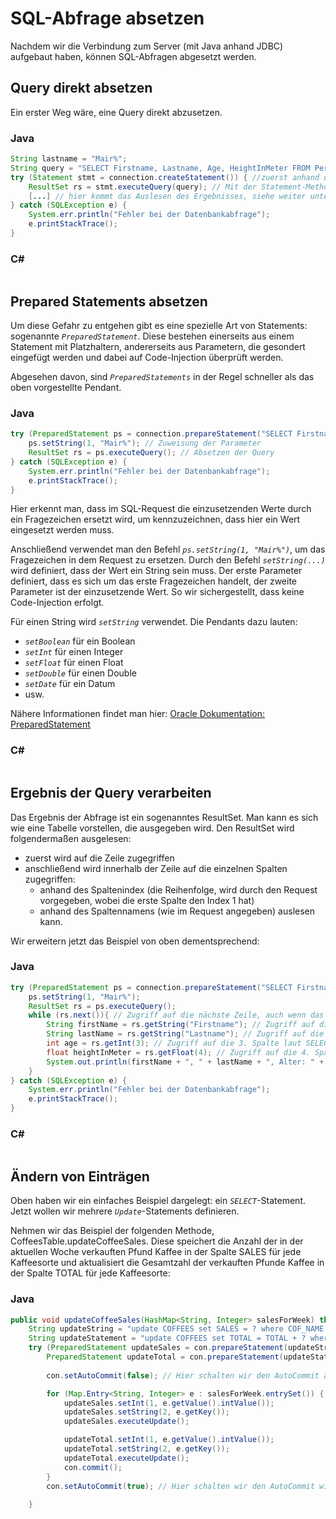 # SQL-Abfrage absetzen

Nachdem wir die Verbindung zum Server (mit Java anhand JDBC) aufgebaut haben, können SQL-Abfragen abgesetzt werden. 

## Query direkt absetzen

Ein erster Weg wäre, eine Query direkt abzusetzen. 

### Java

```java
String lastname = "Mair%";
String query = "SELECT Firstname, Lastname, Age, HeightInMeter FROM Person WHERE Lastname LIKE " + lastname;
try (Statement stmt = connection.createStatement()) { //zuerst anhand der Connection ein Statement erstellen
    ResultSet rs = stmt.executeQuery(query); // Mit der Statement-Methode executeQuery kann eine Query 1:1 ausgeführt werden
    [...] // hier kommt das Auslesen des Ergebnisses, siehe weiter unten
} catch (SQLException e) {
    System.err.println("Fehler bei der Datenbankabfrage");
    e.printStackTrace();
}
```

### C#

```csharp

```

## Prepared Statements absetzen

Um diese Gefahr zu entgehen gibt es eine spezielle Art von Statements: sogenannte *`PreparedStatement`*. Diese bestehen einerseits aus einem Statement mit Platzhaltern, andererseits aus Parametern, die gesondert eingefügt werden und dabei auf Code-Injection überprüft werden.

Abgesehen davon, sind *`PreparedStatements`* in der Regel schneller als das oben vorgestellte Pendant. 

### Java

```java
try (PreparedStatement ps = connection.prepareStatement("SELECT Firstname, Lastname, Age, HeightInMeter FROM Person WHERE Lastname LIKE ?");) { // Definition des Statements
    ps.setString(1, "Mair%"); // Zuweisung der Parameter
    ResultSet rs = ps.executeQuery(); // Absetzen der Query
} catch (SQLException e) {
    System.err.println("Fehler bei der Datenbankabfrage");
    e.printStackTrace();
}
```

Hier erkennt man, dass im SQL-Request die einzusetzenden Werte durch ein Fragezeichen ersetzt wird, um kennzuzeichnen, dass hier ein Wert eingesetzt werden muss.

Anschließend verwendet man den Befehl *`ps.setString(1, "Mair%")`*, um das Fragezeichen in dem Request zu ersetzen. Durch den Befehl *`setString(...)`* wird definiert, dass der Wert ein String sein muss. Der erste Parameter definiert, dass es sich um das erste Fragezeichen handelt, der zweite Parameter ist der einzusetzende Wert. So wir sichergestellt, dass keine Code-Injection erfolgt. 

Für einen String wird *`setString`* verwendet. Die Pendants dazu lauten:
- *`setBoolean`* für ein Boolean
- *`setInt`* für einen Integer
- *`setFloat`* für einen Float 
- *`setDouble`* für einen Double
- *`setDate`* für ein Datum 
- usw.

Nähere Informationen findet man hier: [Oracle Dokumentation: PreparedStatement](https://docs.oracle.com/javase/8/docs/api/java/sql/PreparedStatement.html)

### C#

```csharp

```

## Ergebnis der Query verarbeiten

Das Ergebnis der Abfrage ist ein sogenanntes ResultSet. Man kann es sich wie eine Tabelle vorstellen, die ausgegeben wird. Den ResultSet wird folgendermaßen ausgelesen:
- zuerst wird auf die Zeile zugegriffen
- anschließend wird innerhalb der Zeile auf die einzelnen Spalten zugegriffen:
    - anhand des Spaltenindex (die Reihenfolge, wird durch den Request vorgegeben, wobei die erste Spalte den Index 1 hat) 
    - anhand des Spaltennamens (wie im Request angegeben) auslesen kann.

Wir erweitern jetzt das Beispiel von oben dementsprechend:

### Java

```java
try (PreparedStatement ps = connection.prepareStatement("SELECT Firstname, Lastname, Age, HeightInMeter FROM Person WHERE Lastname LIKE ?");) {
    ps.setString(1, "Mair%");
    ResultSet rs = ps.executeQuery();
    while (rs.next()){ // Zugriff auf die nächste Zeile, auch wenn das Ergebnis nur 1 Zeile hat!
        String firstName = rs.getString("Firstname"); // Zugriff auf die Spalte mit dem Namen "Firstname"
        String lastName = rs.getString("Lastname"); // Zugriff auf die Spalte mit dem Namen "Lastname"
        int age = rs.getInt(3); // Zugriff auf die 3. Spalte laut SELECT: Age
        float heightInMeter = rs.getFloat(4); // Zugriff auf die 4. Spalte laut SELECT: HeightInMeter
        System.out.println(firstName + ", " + lastName + ", Alter: " + age + ", Größe: " + heightInMeter);
    }
} catch (SQLException e) {
    System.err.println("Fehler bei der Datenbankabfrage");
    e.printStackTrace();
}
```

### C#

```csharp

```

## Ändern von Einträgen

Oben haben wir ein einfaches Beispiel dargelegt: ein *`SELECT`*-Statement. Jetzt wollen wir mehrere *`Update`*-Statements definieren.

Nehmen wir das Beispiel der folgenden Methode, CoffeesTable.updateCoffeeSales. Diese speichert die Anzahl der in der aktuellen Woche verkauften Pfund Kaffee in der Spalte SALES für jede Kaffeesorte und
aktualisiert die Gesamtzahl der verkauften Pfunde Kaffee in der Spalte TOTAL für jede
Kaffeesorte:

### Java

```java
public void updateCoffeeSales(HashMap<String, Integer> salesForWeek) throws SQLException {
    String updateString = "update COFFEES set SALES = ? where COF_NAME = ?";
    String updateStatement = "update COFFEES set TOTAL = TOTAL + ? where COF_NAME = ?";
    try (PreparedStatement updateSales = con.prepareStatement(updateString);
        PreparedStatement updateTotal = con.prepareStatement(updateStatement)){
        
        con.setAutoCommit(false); // Hier schalten wir den AutoCommit aus, um sicherzustellen, dass all unsere beiden Updates im Rahmen einer Transaktion durchgeführt werden und unsere Daten in der Datenbank konsistent bleiben

        for (Map.Entry<String, Integer> e : salesForWeek.entrySet()) { // 
            updateSales.setInt(1, e.getValue().intValue());
            updateSales.setString(2, e.getKey());
            updateSales.executeUpdate();

            updateTotal.setInt(1, e.getValue().intValue());
            updateTotal.setString(2, e.getKey());
            updateTotal.executeUpdate(); 
            con.commit();
        }
        con.setAutoCommit(true); // Hier schalten wir den AutoCommit wieder ein. 
        
    }
```